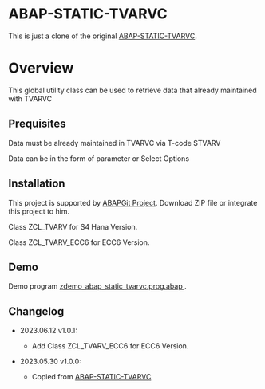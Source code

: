 # ABAP-STATIC-TVARVC

This is just a clone of the original [ABAP-STATIC-TVARVC](https://github.com/aufaraditya/ABAP-STATIC-TVARVC).

# Overview

This global utility class can be used to retrieve data that already maintained with TVARVC

## Prequisites

Data must be already maintained in TVARVC via T-code STVARV

Data can be in the form of parameter or Select Options

## Installation
This project is supported by <a href="https://github.com/larshp/abapGit">ABAPGit Project</a>. Download ZIP file or integrate this project to him.

Class ZCL_TVARV for S4 Hana Version.

Class ZCL_TVARV_ECC6 for ECC6 Version.

## Demo

Demo program [zdemo_abap_static_tvarvc.prog.abap
](https://github.com/wellys3/ABAP-STATIC-TVARVC/blob/main/src/zdemo_abap_static_tvarvc.prog.abap).

## Changelog

- 2023.06.12 v1.0.1:
  - Add Class ZCL_TVARV_ECC6 for ECC6 Version.

- 2023.05.30 v1.0.0:
  - Copied from [ABAP-STATIC-TVARVC](https://github.com/aufaraditya/ABAP-STATIC-TVARVC)